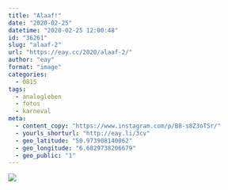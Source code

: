 ```yaml
---
title: "Alaaf!"
date: "2020-02-25"
datetime: "2020-02-25 12:00:48"
id: "36261"
slug: "alaaf-2"
url: "https://eay.cc/2020/alaaf-2/"
author: "eay"
format: "image"
categories:
  - 0815
tags:
  - analogleben
  - fotos
  - karneval
meta:
  - content_copy: "https://www.instagram.com/p/B8-s8Z3oTSr/"
  - yourls_shorturl: "http://eay.li/3cv"
  - geo_latitude: "50.973908140062"
  - geo_longitude: "6.6829738206679"
  - geo_public: "1"
---
```


![](https://eay.cc/uploads/2020/alaaf.jpeg)
